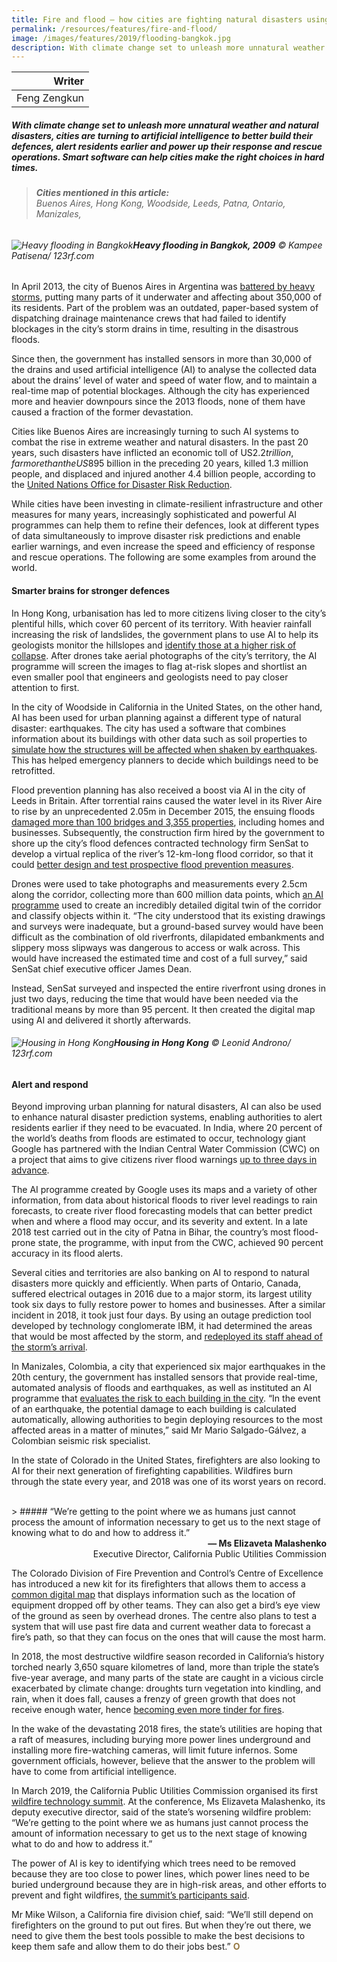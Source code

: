 ```yaml
---
title: Fire and flood — how cities are fighting natural disasters using AI
permalink: /resources/features/fire-and-flood/
image: /images/features/2019/flooding-bangkok.jpg
description: With climate change set to unleash more unnatural weather and natural disasters, cities are turning to artificial intelligence to better build their defences, alert residents earlier and power up their response and rescue operations. Smart software can help cities make the right choices in hard times. 
---
```


| Writer |
|---:|
| Feng Zengkun |

##### With climate change set to unleash more unnatural weather and natural disasters, cities are turning to artificial intelligence to better build their defences, alert residents earlier and power up their response and rescue operations. Smart software can help cities make the right choices in hard times.

> ###### **Cities mentioned in this article:** <br> Buenos Aires, Hong Kong, Woodside, Leeds, Patna, Ontario, Manizales, 

###### ![Heavy flooding in Bangkok](/images/features/2019/flooding-bangkok.jpg/)**Heavy flooding in Bangkok, 2009** © Kampee Patisena/ 123rf.com

In April 2013, the city of Buenos Aires in Argentina was [battered by heavy storms](https://www.digitalistmag.com/improving-lives/2018/04/24/buenos-aires-deploys-internet-of-things-to-prevent-disaster-06091325), putting many parts of it underwater and affecting about 350,000 of its residents. Part of the problem was an outdated, paper-based system of dispatching drainage maintenance crews that had failed to identify blockages in the city’s storm drains in time, resulting in the disastrous floods. 

Since then, the government has installed sensors in more than 30,000 of the drains and used artificial intelligence (AI) to analyse the collected data about the drains’ level of water and speed of water flow, and to maintain a real-time map of potential blockages. Although the city has experienced more and heavier downpours since the 2013 floods, none of them have caused a fraction of the former devastation. 

Cities like Buenos Aires are increasingly turning to such AI systems to combat the rise in extreme weather and natural disasters. In the past 20 years, such disasters have inflicted an economic toll of US$2.2 trillion, far more than the US$895 billion in the preceding 20 years, killed 1.3 million people, and displaced and injured another 4.4 billion people, according to the [United Nations Office for Disaster Risk Reduction](https://public.wmo.int/en/media/news/new-report-highlights-economic-cost-of-disasters). 

While cities have been investing in climate-resilient infrastructure and other measures for many years, increasingly sophisticated and powerful AI programmes can help them to refine their defences, look at different types of data simultaneously to improve disaster risk predictions and enable earlier warnings, and even increase the speed and efficiency of response and rescue operations. The following are some examples from around the world. 

#### **Smarter brains for stronger defences**

In Hong Kong, urbanisation has led to more citizens living closer to the city’s plentiful hills, which cover 60 percent of its territory. With heavier rainfall increasing the risk of landslides, the government plans to use AI to help its geologists monitor the hillslopes and [identify those at a higher risk of collapse](https://govinsider.asia/smart-gov/hong-kong-climate-change-disaster-ai/). After drones take aerial photographs of the city’s territory, the AI programme will screen the images to flag at-risk slopes and shortlist an even smaller pool that engineers and geologists need to pay closer attention to first. 

In the city of Woodside in California in the United States, on the other hand, AI has been used for urban planning against a different type of natural disaster: earthquakes. The city has used a software that combines information about its buildings with other data such as soil properties to [simulate how the structures will be affected when shaken by earthquakes](https://www.fastcompany.com/90232955/disaster-relief-is-dangerously-broken-can-ai-fix-it). This has helped emergency planners to decide which buildings need to be retrofitted. 

Flood prevention planning has also received a boost via AI in the city of Leeds in Britain. After torrential rains caused the water level in its River Aire to rise by an unprecedented 2.05m in December 2015, the ensuing floods [damaged more than 100 bridges and 3,355 properties](https://www.westyorks-ca.gov.uk/media/2532/leeds-city-region-flood-review-report-executive-summary-final.pdf), including homes and businesses. Subsequently, the construction firm hired by the government to shore up the city’s flood defences contracted technology firm SenSat to develop a virtual replica of the river’s 12-km-long flood corridor, so that it could [better design and test prospective flood prevention measures](http://www.bbc.com/future/story/20190226-how-to-bring-wildfires-back-under-control).

Drones were used to take photographs and measurements every 2.5cm along the corridor, collecting more than 600 million data points, which [an AI programme](https://www.sensat.co.uk/blog-leeds-flood-alleviation-scheme) used to create an incredibly detailed digital twin of the corridor and classify objects within it. “The city understood that its existing drawings and surveys were inadequate, but a ground-based survey would have been difficult as the combination of old riverfronts, dilapidated embankments and slippery moss slipways was dangerous to access or walk across. This would have increased the estimated time and cost of a full survey,” said SenSat chief executive officer James Dean. 

Instead, SenSat surveyed and inspected the entire riverfront using drones in just two days, reducing the time that would have been needed via the traditional means by more than 95 percent. It then created the digital map using AI and delivered it shortly afterwards. 

###### ![Housing in Hong Kong](/images/features/2019/housing-hongkong.jpg/)**Housing in Hong Kong** © Leonid Androno/ 123rf.com

#### **Alert and respond**

Beyond improving urban planning for natural disasters, AI can also be used to enhance natural disaster prediction systems, enabling authorities to alert residents earlier if they need to be evacuated. In India, where 20 percent of the world’s deaths from floods are estimated to occur, technology giant Google has partnered with the Indian Central Water Commission (CWC) on a project that aims to give citizens river flood warnings [up to three days in advance](https://www.livemint.com/companies/people/google-leveraging-machine-learning-to-predict-india-floods-1552193194482.html). 

The AI programme created by Google uses its maps and a variety of other information, from data about historical floods to river level readings to rain forecasts, to create river flood forecasting models that can better predict when and where a flood may occur, and its severity and extent. In a late 2018 test carried out in the city of Patna in Bihar, the country’s most flood-prone state, the programme, with input from the CWC, achieved 90 percent accuracy in its flood alerts. 

Several cities and territories are also banking on AI to respond to natural disasters more quickly and efficiently. When parts of Ontario, Canada, suffered electrical outages in 2016 due to a major storm, its largest utility took six days to fully restore power to homes and businesses. After a similar incident in 2018, it took just four days. By using an outage prediction tool developed by technology conglomerate IBM, it had determined the areas that would be most affected by the storm, and [redeployed its staff ahead of the storm’s arrival](https://www.wsj.com/articles/ai-helps-cities-predict-natural-disasters-1530065100). 

In Manizales, Colombia, a city that experienced six major earthquakes in the 20th century, the government has installed sensors that provide real-time, automated analysis of floods and earthquakes, as well as instituted an AI programme that [evaluates the risk to each building in the city](https://www.theguardian.com/cities/2018/nov/08/earthquakes-mudslides-active-volcano-worlds-riskiest-city-manizales-colombia). “In the event of an earthquake, the potential damage to each building is calculated automatically, allowing authorities to begin deploying resources to the most affected areas in a matter of minutes,” said Mr Mario Salgado-Gálvez, a Colombian seismic risk specialist. 

In the state of Colorado in the United States, firefighters are also looking to AI for their next generation of firefighting capabilities. Wildfires burn through the state every year, and 2018 was one of its worst years on record. 

<br>
> ##### “We’re getting to the point where we as humans just cannot process the amount of information necessary to get us to the next stage of knowing what to do and how to address it.”

<div align="right"><b>— Ms Elizaveta Malashenko</b><br> Executive Director, California Public Utilities Commission</div>

The Colorado Division of Fire Prevention and Control’s Centre of Excellence has introduced a new kit for its firefighters that allows them to access a [common digital map](https://www.bizjournals.com/denver/news/2018/11/09/colorado-wildfire-fighting-innovation.html) that displays information such as the location of equipment dropped off by other teams. They can also get a bird’s eye view of the ground as seen by overhead drones. The centre also plans to test a system that will use past fire data and current weather data to forecast a fire’s path, so that they can focus on the ones that will cause the most harm. 

In 2018, the most destructive wildfire season recorded in California’s history torched nearly 3,650 square kilometres of land, more than triple the state’s five-year average, and many parts of the state are caught in a vicious circle exacerbated by climate change: droughts turn vegetation into kindling, and rain, when it does fall, causes a frenzy of green growth that does not receive enough water, hence [becoming even more tinder for fires](https://www.bloomberg.com/news/articles/2019-01-17/california-fires-burn-all-year-as-drought-left-state-a-tinderbox). 

In the wake of the devastating 2018 fires, the state’s utilities are hoping that a raft of measures, including burying more power lines underground and installing more fire-watching cameras, will limit future infernos. Some government officials, however, believe that the answer to the problem will have to come from artificial intelligence. 

In March 2019, the California Public Utilities Commission organised its first [wildfire technology summit](https://www.govtech.com/fs/Californias-Historic-Wildfires-Lead-to-Tests-of-AI-Cameras.html). At the conference, Ms Elizaveta Malashenko, its deputy executive director, said of the state’s worsening wildfire problem: “We’re getting to the point where we as humans just cannot process the amount of information necessary to get us to the next stage of knowing what to do and how to address it.” 

The power of AI is key to identifying which trees need to be removed because they are too close to power lines, which power lines need to be buried underground because they are in high-risk areas, and other efforts to prevent and fight wildfires, [the summit’s participants said](https://sacramento.cbslocal.com/2019/03/20/artificial-intelligence-technology-wildfires/). 

Mr Mike Wilson, a California fire division chief, said: “We’ll still depend on firefighters on the ground to put out fires. But when they’re out there, we need to give them the best tools possible to make the best decisions to keep them safe and allow them to do their jobs best.” **<font color="#967942">O</font>**
